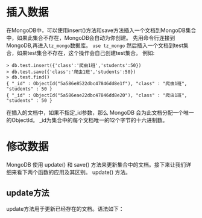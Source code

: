 # 插入数据
在MongoDB中，可以使用insert()方法和save方法插入一个文档到MongoDB集合中，如果此集合不存在，MongoDB会自动为你创建。
先用命令行连接到MongoDB,再进入`tz_mongo`数据库。
`use tz_mongo`
然后插入一个文档到test集合，如果test集合不存在，这个操作会自己创建test集合。
例如:
```
> db.test.insert({'class':'爬虫1班','students':50})
> db.test.save({'class':'爬虫1班','students':50})
> db.test.find()
{ "_id" : ObjectId("5a586e8522dbc47846dd8e1f"), "class" : "爬虫1班", "students" : 50 }
{ "_id" : ObjectId("5a586eae22dbc47846dd8e20"), "class" : "爬虫1班", "students" : 50 }
```
在插入的文档中，如果不指定_id参数，那么 MongoDB 会为此文档分配一个唯一的ObjectId。
_id为集合中的每个文档唯一的12个字节的十六进制数。

# 修改数据
MongoDB 使用 update() 和 save() 方法来更新集合中的文档。接下来让我们详细来看下两个函数的应用及其区别。
update() 方法。

## update方法
update方法用于更新已经存在的文档。语法如下：




